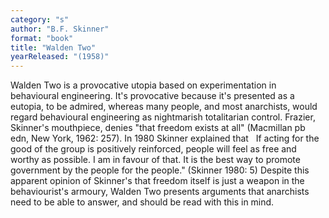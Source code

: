 ```yaml
---
category: "s"
author: "B.F. Skinner"
format: "book"
title: "Walden Two"
yearReleased: "(1958)"
---
```

Walden Two is a provocative utopia based on experimentation in behavioural engineering. It's provocative because it's presented as a eutopia, to be admired, whereas many people, and most anarchists, would regard behavioural engineering as nightmarish totalitarian control. Frazier, Skinner's mouthpiece, denies "that freedom exists at all" (Macmillan pb edn, New York, 1962: 257). In 1980 Skinner explained that
 
If acting for the good of the group is positively reinforced, people will feel as free and worthy as possible. I am in favour of that. It is the best way to promote government by the people for the people." (Skinner 1980: 5)
Despite this apparent opinion of Skinner's that freedom itself is just a weapon in the behaviourist's armoury, Walden Two presents arguments that anarchists need to be able to answer, and should be read with this in mind.
 